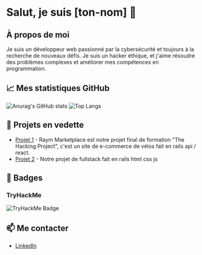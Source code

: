 # Salut, je suis [ton-nom] 👋

## À propos de moi

Je suis un développeur web passionné par la cybersécurité et toujours à la recherche de nouveaux défis. Je suis un hacker éthique, et j'aime résoudre des problèmes complexes et améliorer mes compétences en programmation.

## 📈 Mes statistiques GitHub

![Anurag's GitHub stats](https://github-readme-stats.vercel.app/api?username=Korblen&show_icons=true&theme=radical)
![Top Langs](https://github-readme-stats.vercel.app/api/top-langs/?username=Korblen&layout=compact&theme=radical)

## 🌟 Projets en vedette

- [Projet 1](https://github.com/annieherieau/Raym-marketplace) - Raym Marketplace est notre projet final de formation "The Hacking Project", c'est un site de e-commerce de vélos fait en rails api / react.
- [Projet 2](https://github.com/annieherieau/RAYMote_IT) - Notre projet de fullstack fait en rails html css js

## 🏅 Badges

### TryHackMe

![TryHackMe Badge](https://tryhackme.com/Korbz/badges/intro-to-pentesting)

## 📫 Me contacter

- [LinkedIn](https://www.linkedin.com/in/malo-bastianelli-66360a285/)
